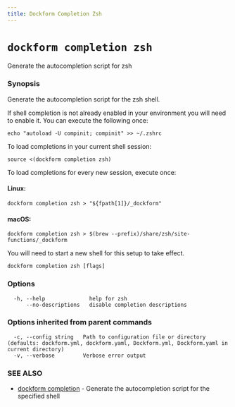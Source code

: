 ```yaml
---
title: Dockform Completion Zsh
---
```


# `dockform completion zsh`

Generate the autocompletion script for zsh

### Synopsis

Generate the autocompletion script for the zsh shell.

If shell completion is not already enabled in your environment you will need
to enable it.  You can execute the following once:

	echo "autoload -U compinit; compinit" >> ~/.zshrc

To load completions in your current shell session:

	source <(dockform completion zsh)

To load completions for every new session, execute once:

#### Linux:

	dockform completion zsh > "${fpath[1]}/_dockform"

#### macOS:

	dockform completion zsh > $(brew --prefix)/share/zsh/site-functions/_dockform

You will need to start a new shell for this setup to take effect.


```
dockform completion zsh [flags]
```

### Options

```
  -h, --help              help for zsh
      --no-descriptions   disable completion descriptions
```

### Options inherited from parent commands

```
  -c, --config string   Path to configuration file or directory (defaults: dockform.yml, dockform.yaml, Dockform.yml, Dockform.yaml in current directory)
  -v, --verbose         Verbose error output
```

### SEE ALSO

* [dockform completion](/cli/dockform_completion)	 - Generate the autocompletion script for the specified shell

